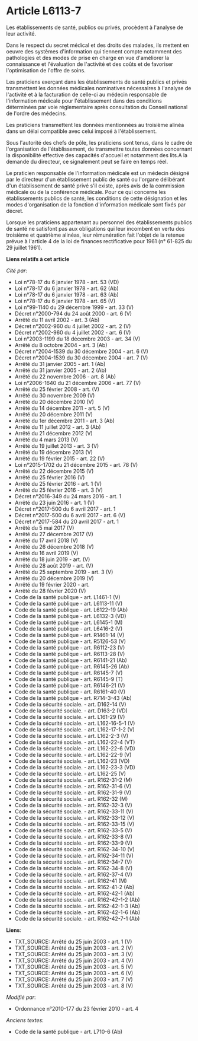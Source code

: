 # Article L6113-7

Les établissements de santé, publics ou privés, procèdent à l'analyse de leur activité.

Dans le respect du secret médical et des droits des malades, ils mettent en oeuvre des systèmes d'information qui tiennent
compte notamment des pathologies et des modes de prise en charge en vue d'améliorer la connaissance et l'évaluation de
l'activité et des coûts et de favoriser l'optimisation de l'offre de soins.

Les praticiens exerçant dans les établissements de santé publics et privés transmettent les données médicales nominatives
nécessaires à l'analyse de l'activité et à la facturation de celle-ci au médecin responsable de l'information médicale pour
l'établissement dans des conditions déterminées par voie réglementaire après consultation du Conseil national de l'ordre des
médecins.

Les praticiens transmettent les données mentionnées au troisième alinéa dans un délai compatible avec celui imposé à
l'établissement. 

Sous l'autorité des chefs de pôle, les praticiens sont tenus, dans le cadre de l'organisation de l'établissement, de
transmettre toutes données concernant la disponibilité effective des capacités d'accueil et notamment des lits.A la demande
du directeur, ce signalement peut se faire en temps réel. 

Le praticien responsable de l'information médicale est un médecin désigné par le directeur d'un établissement public de santé
ou l'organe délibérant d'un établissement de santé privé s'il existe, après avis de la commission médicale ou de la
conférence médicale. Pour ce qui concerne les établissements publics de santé, les conditions de cette désignation et les
modes d'organisation de la fonction d'information médicale sont fixés par décret.

Lorsque les praticiens appartenant au personnel des établissements publics de santé ne satisfont pas aux obligations qui leur
incombent en vertu des troisième et quatrième alinéas, leur rémunération fait l'objet de la retenue prévue à l'article 4 de
la loi de finances rectificative pour 1961 (n° 61-825 du 29 juillet 1961).

**Liens relatifs à cet article**

_Cité par_:

  - Loi n°78-17 du 6 janvier 1978 - art. 53 (VD)
  - Loi n°78-17 du 6 janvier 1978 - art. 62 (Ab)
  - Loi n°78-17 du 6 janvier 1978 - art. 63 (Ab)
  - Loi n°78-17 du 6 janvier 1978 - art. 65 (V)
  - Loi n°99-1140 du 29 décembre 1999 - art. 33 (V)
  - Décret n°2000-794 du 24 août 2000 - art. 6 (V)
  - Arrêté du 11 avril 2002 - art. 3 (Ab)
  - Décret n°2002-960 du 4 juillet 2002 - art. 2 (V)
  - Décret n°2002-960 du 4 juillet 2002 - art. 6 (V)
  - Loi n°2003-1199 du 18 décembre 2003 - art. 34 (V)
  - Arrêté du 8 octobre 2004 - art. 3 (Ab)
  - Décret n°2004-1539 du 30 décembre 2004 - art. 6 (V)
  - Décret n°2004-1539 du 30 décembre 2004 - art. 7 (V)
  - Arrêté du 31 janvier 2005 - art. 1 (Ab)
  - Arrêté du 31 janvier 2005 - art. 2 (Ab)
  - Arrêté du 22 novembre 2006 - art. 8 (Ab)
  - Loi n°2006-1640 du 21 décembre 2006 - art. 77 (V)
  - Arrêté du 25 février 2008 - art. (V)
  - Arrêté du 30 novembre 2009 (V)
  - Arrêté du 20 décembre 2010 (V)
  - Arrêté du 14 décembre 2011 - art. 5 (V)
  - Arrêté du 20 décembre 2011 (V)
  - Arrêté du 1er décembre 2011 - art. 3 (Ab)
  - Arrêté du 11 juillet 2012 - art. 3 (Ab)
  - Arrêté du 21 décembre 2012 (V)
  - Arrêté du 4 mars 2013 (V)
  - Arrêté du 19 juillet 2013 - art. 3 (V)
  - Arrêté du 19 décembre 2013 (V)
  - Arrêté du 19 février 2015 - art. 22 (V)
  - Loi n°2015-1702 du 21 décembre 2015 - art. 78 (V)
  - Arrêté du 22 décembre 2015 (V)
  - Arrêté du 25 février 2016 (V)
  - Arrêté du 25 février 2016 - art. 1 (V)
  - Arrêté du 25 février 2016 - art. 3 (V)
  - Décret n°2016-349 du 24 mars 2016 - art. 1
  - Arrêté du 23 juin 2016 - art. 1 (V)
  - Décret n°2017-500 du 6 avril 2017 - art. 1
  - Décret n°2017-500 du 6 avril 2017 - art. 6 (V)
  - Décret n°2017-584 du 20 avril 2017 - art. 1
  - Arrêté du 5 mai 2017 (V)
  - Arrêté du 27 décembre 2017 (V)
  - Arrêté du 17 avril 2018 (V)
  - Arrêté du 26 décembre 2018 (V)
  - Arrêté du 16 avril 2019 (V)
  - Arrêté du 18 juin 2019 - art. (V)
  - Arrêté du 28 août 2019 - art. (V)
  - Arrêté du 25 septembre 2019 - art. 3 (V)
  - Arrêté du 20 décembre 2019 (V)
  - Arrêté du 19 février 2020 - art.
  - Arrêté du 28 février 2020 (V)
  - Code de la santé publique - art. L1461-1 (V)
  - Code de la santé publique - art. L6113-11 (V)
  - Code de la santé publique - art. L6122-19 (Ab)
  - Code de la santé publique - art. L6132-3 (VD)
  - Code de la santé publique - art. L6145-1 (M)
  - Code de la santé publique - art. L6416-2 (V)
  - Code de la santé publique - art. R1461-14 (V)
  - Code de la santé publique - art. R5126-53 (V)
  - Code de la santé publique - art. R6112-23 (V)
  - Code de la santé publique - art. R6113-28 (V)
  - Code de la santé publique - art. R6141-21 (Ab)
  - Code de la santé publique - art. R6145-26 (Ab)
  - Code de la santé publique - art. R6145-7 (V)
  - Code de la santé publique - art. R6145-9 (T)
  - Code de la santé publique - art. R6146-21 (V)
  - Code de la santé publique - art. R6161-40 (V)
  - Code de la santé publique - art. R714-3-43 (Ab)
  - Code de la sécurité sociale. - art. D162-14 (V)
  - Code de la sécurité sociale. - art. D163-2 (VD)
  - Code de la sécurité sociale. - art. L161-29 (V)
  - Code de la sécurité sociale. - art. L162-16-5-1 (V)
  - Code de la sécurité sociale. - art. L162-17-1-2 (V)
  - Code de la sécurité sociale. - art. L162-2-3 (V)
  - Code de la sécurité sociale. - art. L162-22-4 (VT)
  - Code de la sécurité sociale. - art. L162-22-6 (VD)
  - Code de la sécurité sociale. - art. L162-22-9 (V)
  - Code de la sécurité sociale. - art. L162-23 (VD)
  - Code de la sécurité sociale. - art. L162-23-3 (VD)
  - Code de la sécurité sociale. - art. L162-25 (V)
  - Code de la sécurité sociale. - art. R162-31-2 (M)
  - Code de la sécurité sociale. - art. R162-31-6 (V)
  - Code de la sécurité sociale. - art. R162-31-9 (V)
  - Code de la sécurité sociale. - art. R162-32 (M)
  - Code de la sécurité sociale. - art. R162-32-3 (V)
  - Code de la sécurité sociale. - art. R162-33-11 (V)
  - Code de la sécurité sociale. - art. R162-33-12 (V)
  - Code de la sécurité sociale. - art. R162-33-15 (V)
  - Code de la sécurité sociale. - art. R162-33-5 (V)
  - Code de la sécurité sociale. - art. R162-33-8 (V)
  - Code de la sécurité sociale. - art. R162-33-9 (V)
  - Code de la sécurité sociale. - art. R162-34-10 (V)
  - Code de la sécurité sociale. - art. R162-34-11 (V)
  - Code de la sécurité sociale. - art. R162-34-7 (V)
  - Code de la sécurité sociale. - art. R162-34-8 (V)
  - Code de la sécurité sociale. - art. R162-37-4 (V)
  - Code de la sécurité sociale. - art. R162-41 (M)
  - Code de la sécurité sociale. - art. R162-41-2 (Ab)
  - Code de la sécurité sociale. - art. R162-42-1 (Ab)
  - Code de la sécurité sociale. - art. R162-42-1-2 (Ab)
  - Code de la sécurité sociale. - art. R162-42-1-3 (Ab)
  - Code de la sécurité sociale. - art. R162-42-1-6 (Ab)
  - Code de la sécurité sociale. - art. R162-42-7-1 (Ab)

**Liens**:

  - TXT_SOURCE: Arrêté du 25 juin 2003 - art. 1 (V)
  - TXT_SOURCE: Arrêté du 25 juin 2003 - art. 2 (V)
  - TXT_SOURCE: Arrêté du 25 juin 2003 - art. 3 (V)
  - TXT_SOURCE: Arrêté du 25 juin 2003 - art. 4 (V)
  - TXT_SOURCE: Arrêté du 25 juin 2003 - art. 5 (V)
  - TXT_SOURCE: Arrêté du 25 juin 2003 - art. 6 (V)
  - TXT_SOURCE: Arrêté du 25 juin 2003 - art. 7 (V)
  - TXT_SOURCE: Arrêté du 25 juin 2003 - art. 8 (V)

_Modifié par_:

  - Ordonnance n°2010-177 du 23 février 2010 - art. 4

_Anciens textes_:

  - Code de la santé publique - art. L710-6 (Ab)
